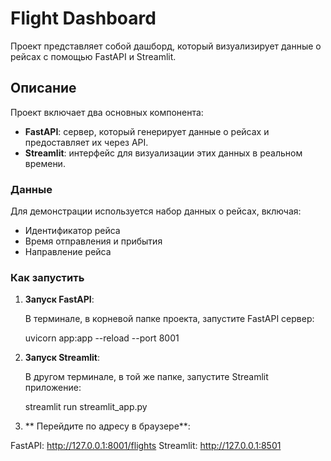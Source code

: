 # Flight Dashboard

Проект представляет собой дашборд, который визуализирует данные о рейсах с помощью FastAPI и Streamlit.

## Описание

Проект включает два основных компонента:
- **FastAPI**: сервер, который генерирует данные о рейсах и предоставляет их через API.
- **Streamlit**: интерфейс для визуализации этих данных в реальном времени.

### Данные

Для демонстрации используется набор данных о рейсах, включая:
- Идентификатор рейса
- Время отправления и прибытия
- Направление рейса

### Как запустить

1. **Запуск FastAPI**:
   
   В терминале, в корневой папке проекта, запустите FastAPI сервер:
   
   uvicorn app:app --reload --port 8001
2. **Запуск Streamlit**:

   В другом терминале, в той же папке, запустите Streamlit приложение:

   streamlit run streamlit_app.py
3. ** Перейдите по адресу в браузере**:

FastAPI: http://127.0.0.1:8001/flights
Streamlit: http://127.0.0.1:8501
